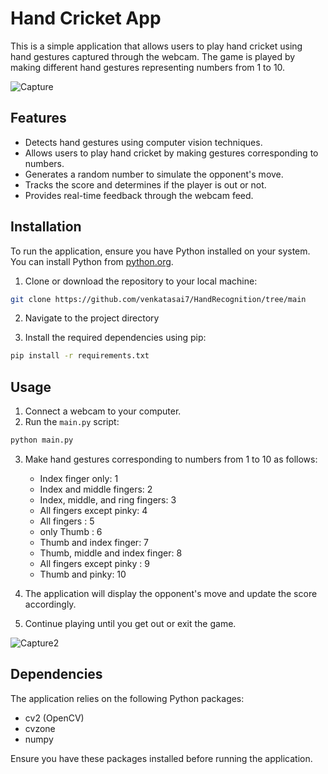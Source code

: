 # Hand Cricket App

This is a simple application that allows users to play hand cricket using hand gestures captured through the webcam. The game is played by making different hand gestures representing numbers from 1 to 10.

![Capture](https://github.com/venkatasai7/HandRecognition/assets/87575630/cc41ea6e-b80f-45f9-9885-62920c4ce830)

## Features

- Detects hand gestures using computer vision techniques.
- Allows users to play hand cricket by making gestures corresponding to numbers.
- Generates a random number to simulate the opponent's move.
- Tracks the score and determines if the player is out or not.
- Provides real-time feedback through the webcam feed.

## Installation

To run the application, ensure you have Python installed on your system. You can install Python from [python.org](https://www.python.org/downloads/).

1. Clone or download the repository to your local machine:

```bash
git clone https://github.com/venkatasai7/HandRecognition/tree/main
```

2. Navigate to the project directory
   
4. Install the required dependencies using pip:

```bash
pip install -r requirements.txt
```

## Usage

1. Connect a webcam to your computer.
2. Run the `main.py` script:

```bash
python main.py
```

3. Make hand gestures corresponding to numbers from 1 to 10 as follows:
   - Index finger only: 1
   - Index and middle fingers: 2
   - Index, middle, and ring fingers: 3
   - All fingers except pinky: 4
   - All fingers : 5
   - only Thumb : 6
   - Thumb and index finger: 7
   - Thumb, middle and index finger: 8
   - All fingers except pinky : 9
   - Thumb and pinky: 10

4. The application will display the opponent's move and update the score accordingly.
5. Continue playing until you get out or exit the game.


![Capture2](https://github.com/venkatasai7/HandRecognition/assets/87575630/ea219100-f453-4156-b50b-7f600094f1b5)


## Dependencies

The application relies on the following Python packages:

- cv2 (OpenCV)
- cvzone
- numpy

Ensure you have these packages installed before running the application.







